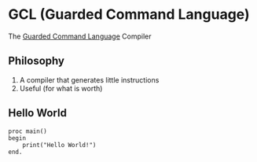 # GCL (Guarded Command Language)
The [Guarded Command Language](https://en.wikipedia.org/wiki/Guarded_Command_Language) Compiler

## Philosophy
1. A compiler that generates little instructions
2. Useful (for what is worth)


## Hello World
```
proc main()
begin
    print("Hello World!")
end.
